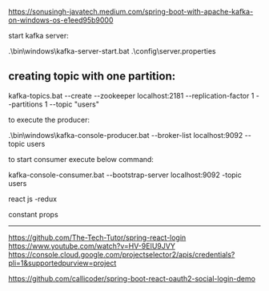 https://sonusingh-javatech.medium.com/spring-boot-with-apache-kafka-on-windows-os-e1eed95b9000





start kafka server:

.\bin\windows\kafka-server-start.bat .\config\server.properties

creating topic with one partition:
----------------------------------

kafka-topics.bat --create --zookeeper localhost:2181 --replication-factor 1 --partitions 1 --topic "users"

to execute the producer:

.\bin\windows\kafka-console-producer.bat --broker-list localhost:9092 --topic users



to start consumer execute below command:

kafka-console-consumer.bat --bootstrap-server localhost:9092 -topic users




react js  -redux

constant   props




--------------------------------
https://github.com/The-Tech-Tutor/spring-react-login
https://www.youtube.com/watch?v=HV-9EIU9JVY
https://console.cloud.google.com/projectselector2/apis/credentials?pli=1&supportedpurview=project

https://github.com/callicoder/spring-boot-react-oauth2-social-login-demo

